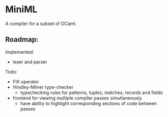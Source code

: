 # MiniML

A compiler for a subset of OCaml.

## Roadmap:

Implemented:
- lexer and parser

Todo:
- FIX operator
- Hindley-Milner type-checker
  - typechecking rules for patterns, tuples, matches, records and fields
- frontend for viewing multiple compiler passes simultaneously
  - have ability to highlight corresponding sections of code between passes


